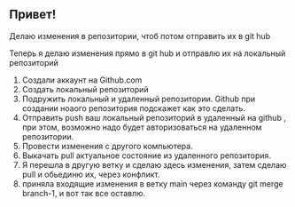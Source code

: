 ## Привет!

Делаю изменения в репозитории, чтоб потом отправить их в git hub

Теперь я делаю изменения прямо в git hub и отправлю их на локальный репозиторий

1. Создали аккаунт на Github.com
2. Создать локальный репозиторий
3. Подружить локальный и удаленный репозитории. Github при создании ноаого репозитория подскажет как это сделать.
4. Отправить push ваш локальный репозиторий в удаленный на github , при этом, возможно надо будет авторизоваться на удаленном репозитории.
5. Провести изменения с другого компьютера.
6. Выкачать pull актуальное состояние из удаленного репозитория.
7. Я перешла в другую ветку и сделаю здесь изменения, затем сделаю pull и обьединю их, через конфликт.
8. приняла входящие изменения в ветку main через команду git merge branch-1, и вот так все оставлю.

